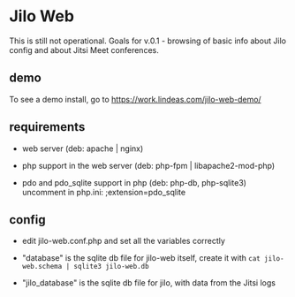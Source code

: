 # Jilo Web

This is still not operational. Goals for v.0.1 - browsing of basic info about Jilo config and about Jitsi Meet conferences.

## demo

To see a demo install, go to https://work.lindeas.com/jilo-web-demo/

## requirements

- web server (deb: apache | nginx)

- php support in the web server (deb: php-fpm | libapache2-mod-php)

- pdo and pdo_sqlite support in php (deb: php-db, php-sqlite3) uncomment in php.ini: ;extension=pdo_sqlite

## config

- edit jilo-web.conf.php and set all the variables correctly

- "database" is the sqlite db file for jilo-web itself, create it with `cat jilo-web.schema | sqlite3 jilo-web.db`

- "jilo_database" is the sqlite db file for jilo, with data from the Jitsi logs
